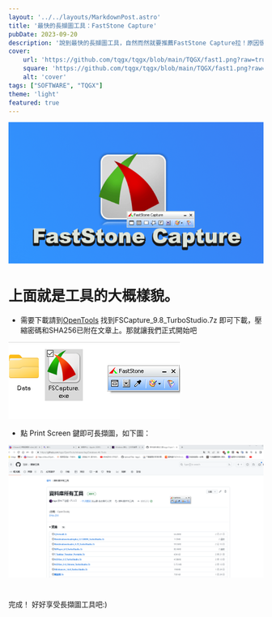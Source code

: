 ```yaml
---
layout: '../../layouts/MarkdownPost.astro'
title: '最快的長擷圖工具：FastStone Capture'
pubDate: 2023-09-20
description: '說到最快的長擷圖工具，自然而然就要推薦FastStone Capture拉！原因很簡單，只要一個快捷鍵，無論是聊天平台、網站，只要能滾動的地方，都能長擷圖.... 不需要花費太多時間'
cover:
    url: 'https://github.com/tqgx/tqgx/blob/main/TQGX/fast1.png?raw=true'
    square: 'https://github.com/tqgx/tqgx/blob/main/TQGX/fast1.png?raw=true'
    alt: 'cover'
tags: ["SOFTWARE", "TQGX"] 
theme: 'light'
featured: true
---
```

![|wide](https://github.com/tqgx/tqgx/blob/main/TQGX/fast1.png?raw=true)
# 上面就是工具的大概樣貌。
- 需要下載請到[OpenTools](https://github.com/tqgx/OpenTools/releases/tag/Database-All-Tools) 找到FSCapture_9.8_TurboStudio.7z 即可下載，壓縮密碼和SHA256已附在文章上。那就讓我們正式開始吧

![|inline](https://github.com/tqgx/tqgx/blob/main/TQGX/fast2.png?raw=true)

- 點 Print Screen 鍵即可長擷圖，如下圖：

![|inline](https://github.com/tqgx/tqgx/blob/main/TQGX/fast.gif?raw=true)

# 
完成！
好好享受長擷圖工具吧:)
